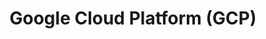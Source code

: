 ---
title: "Google Cloud Platform (GCP)"
linkTitle: "Google Cloud Platform (GCP)"
weight: 5
description: >-
  The following guides provide end-to-end deployment of new Windows or Linux servers in Google Cloud and onboarding to Azure with Azure Arc using Terraform.
---